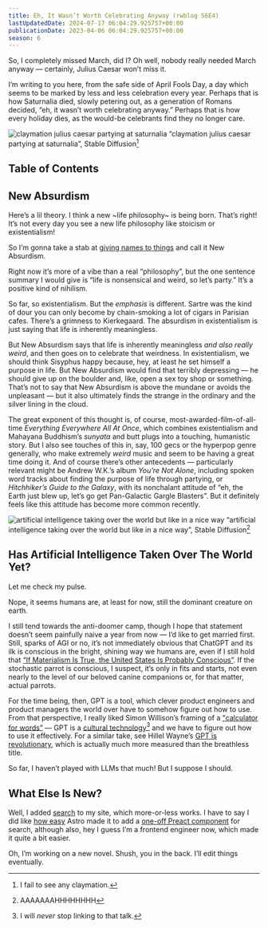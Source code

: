 ```yaml
---
title: Eh, It Wasn’t Worth Celebrating Anyway (rwblog S6E4)
lastUpdatedDate: 2024-07-17 06:04:29.925757+00:00 
publicationDate: 2023-04-06 06:04:29.925757+00:00 
season: 6
---
```


So, I completely missed March, did I? Oh well, nobody really needed March anyway — certainly, Julius Caesar won’t miss it.

I’m writing to you here, from the safe side of April Fools Day, a day which seems to be marked by less and less celebration every year. Perhaps that is how Saturnalia died, slowly petering out, as a generation of Romans decided, “eh, it wasn’t worth celebrating anyway.” Perhaps that is how every holiday dies, as the would-be celebrants find they no longer care.

![claymation julius caesar partying at saturnalia](../../assets/newsletters/claymation_julius_caesar_stable_diffusion.png)
“claymation julius caesar partying at saturnalia”, Stable Diffusion[^1]

## Table of Contents

## New Absurdism

Here’s a lil theory. I think a new ~life philosophy~ is being born. That’s right! It’s not every day you see a new life philosophy like stoicism or existentialism!

So I’m gonna take a stab at [giving names to things](https://buttondown.email/hillelwayne/archive/giving-names-to-things/) and call it New Absurdism.

Right now it’s more of a vibe than a real “philosophy”, but the one sentence summary I would give is “life is nonsensical and weird, so let’s party.” It’s a positive kind of nihilism.

So far, so existentialism. But the _emphasis_ is different. Sartre was the kind of dour you can only become by chain-smoking a lot of cigars in Parisian cafes. There’s a grimness to Kierkegaard. The absurdism in existentialism is just saying that life is inherently meaningless.

But New Absurdism says that life is inherently meaningless _and also really weird_, and then goes on to celebrate that weirdness. In existentialism, we should think Sisyphus happy because, hey, at least he set himself a purpose in life. But New Absurdism would find that terribly depressing — he should give up on the boulder and, like, open a sex toy shop or something. That’s not to say that New Absurdism is above the mundane or avoids the unpleasant — but it also ultimately finds the strange in the ordinary and the silver lining in the cloud.

The great exponent of this thought is, of course, most-awarded-film-of-all-time _Everything Everywhere All At Once_, which combines existentialism and Mahayana Buddhism’s _sunyata_ and butt plugs into a touching, humanistic story. But I also see touches of this in, say, 100 gecs or the hyperpop genre generally, who make extremely _weird_ music and seem to be having a great time doing it. And of course there’s other antecedents — particularly relevant might be Andrew W.K.’s album _You’re Not Alone_, including spoken word tracks about finding the purpose of life through partying, or _Hitchhiker’s Guide to the Galaxy_, with its nonchalant attitude of “eh, the Earth just blew up, let’s go get Pan-Galactic Gargle Blasters”. But it definitely feels like this attitude has become more common recently.

![artificial intelligence taking over the world but like in a nice way](../../assets/newsletters/artificial_intelligence_stable_diffusion.png)
“artificial intelligence taking over the world but like in a nice way”, Stable Diffusion[^2]

## Has Artificial Intelligence Taken Over The World Yet?

Let me check my pulse.

Nope, it seems humans are, at least for now, still the dominant creature on earth.

I still tend towards the anti-doomer camp, though I hope that statement doesn’t seem painfully naive a year from now — I’d like to get married first. Still, sparks of AGI or no, it’s not immediately obvious that ChatGPT and its ilk is conscious in the bright, shining way we humans are, even if I still hold that [“If Materialism Is True, the United States Is Probably Conscious”](http://faculty.ucr.edu/~eschwitz/SchwitzAbs/USAconscious.htm). If the stochastic parrot is conscious, I suspect, it’s only in fits and starts, not even nearly to the level of our beloved canine companions or, for that matter, actual parrots.

For the time being, then, GPT is a tool, which clever product engineers and product managers the world over have to somehow figure out how to use. From that perspective, I really liked Simon Willison’s framing of a ["calculator for words”](https://simonwillison.net/2023/Apr/2/calculator-for-words/) — GPT is a [cultural technology](https://www.youtube.com/live/k7rPtFLH6yw?feature=share)[^3] and we have to figure out how to use it effectively. For a similar take, see Hillel Wayne’s [GPT is revolutionary](https://buttondown.email/hillelwayne/archive/gpt-is-revolutionary/), which is actually much more measured than the breathless title.

So far, I haven’t played with LLMs that much! But I suppose I should.

## What Else Is New?

Well, I added [search](https://rwblickhan.org/search/) to my site, which more-or-less works. I have to say I did like [how easy](https://docs.astro.build/en/guides/integrations-guide/preact/) Astro made it to add a [one-off Preact component](https://github.com/rwblickhan/astro-rwblickhan.org/blob/main/src/components/Search.tsx) for search, although also, hey I guess I’m a frontend engineer now, which made it quite a bit easier.

Oh, I’m working on a new novel. Shush, you in the back. I’ll edit things eventually.

[^1]: I fail to see any claymation.

[^2]: AAAAAAAHHHHHHHH

[^3]: I will _never_ stop linking to that talk.